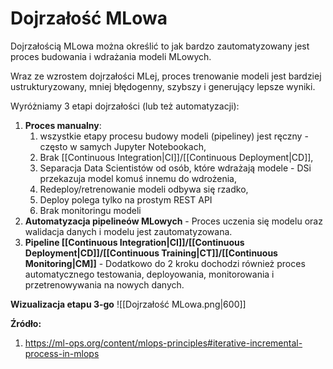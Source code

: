 # Dojrzałość MLowa
Dojrzałością MLowa można określić to jak bardzo zautomatyzowany jest proces budowania i wdrażania modeli MLowych.

Wraz ze wzrostem dojrzałości MLej, proces trenowanie modeli jest bardziej ustrukturyzowany, mniej błędogenny, szybszy i generujący lepsze wyniki.

Wyróżniamy 3 etapi dojrzałości (lub też automatyzacji):

1. **Proces manualny**:
	1. wszystkie etapy procesu budowy modeli (pipeliney) jest ręczny - często w samych Jupyter Notebookach,
	2. Brak [[Continuous Integration|CI]]/[[Continuous Deployment|CD]],
	3. Separacja Data Scientistów od osób, które wdrażają modele - DSi przekazuja model komuś innemu do wdrożenia,
	4. Redeploy/retrenowanie modeli odbywa się rzadko,
	5. Deploy polega tylko na prostym REST API
	6. Brak monitoringu modeli
2. **Automatyzacja pipelineów MLowych** - Proces uczenia się modelu oraz walidacja danych i modelu jest zautomatyzowana.
3. **Pipeline [[Continuous Integration|CI]]/[[Continuous Deployment|CD]]/[[Continuous Training|CT]]/[[Continuous Monitoring|CM]]** - Dodatkowo do 2 kroku dochodzi również proces automatycznego testowania, deployowania, monitorowania i przetrenowywania na nowych danych.

**Wizualizacja etapu 3-go**
![[Dojrzałość MLowa.png|600]]

**Źródło:**
1. https://ml-ops.org/content/mlops-principles#iterative-incremental-process-in-mlops